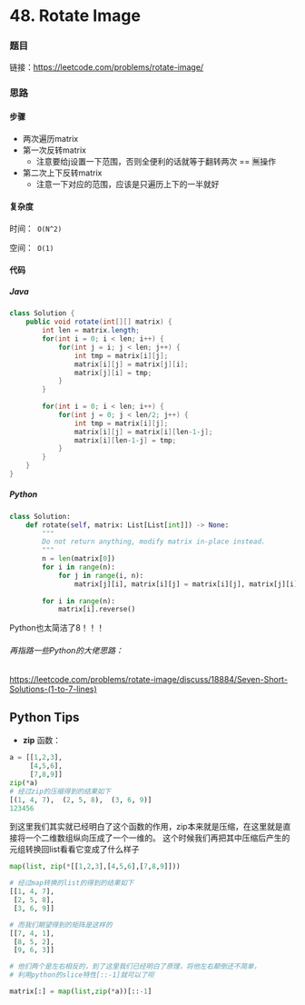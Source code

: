 

# 48. Rotate Image

### 题目

链接：https://leetcode.com/problems/rotate-image/



### 思路

#### 步骤

- 两次遍历matrix
- 第一次反转matrix
  - 注意要给j设置一下范围，否则全便利的话就等于翻转两次 == 🈚️操作
- 第二次上下反转matrix
  - 注意一下对应的范围，应该是只遍历上下的一半就好



#### 复杂度

时间：` O(N^2)`

空间：` O(1)`



#### 代码

##### Java

```java
class Solution {
    public void rotate(int[][] matrix) {
        int len = matrix.length;
        for(int i = 0; i < len; i++) {
            for(int j = i; j < len; j++) {
                int tmp = matrix[i][j];
                matrix[i][j] = matrix[j][i];
                matrix[j][i] = tmp;
            }
        }
        
        for(int i = 0; i < len; i++) {
            for(int j = 0; j < len/2; j++) {
                int tmp = matrix[i][j];
                matrix[i][j] = matrix[i][len-1-j];
                matrix[i][len-1-j] = tmp;
            }
        }
    }
}
```



##### Python

```python
class Solution:
    def rotate(self, matrix: List[List[int]]) -> None:
        """
        Do not return anything, modify matrix in-place instead.
        """
        n = len(matrix[0])
        for i in range(n):
            for j in range(i, n):
                matrix[j][i], matrix[i][j] = matrix[i][j], matrix[j][i]
        
        for i in range(n):
            matrix[i].reverse()
```

Python也太简洁了8！！！



###### 再指路一些Python的大佬思路：

https://leetcode.com/problems/rotate-image/discuss/18884/Seven-Short-Solutions-(1-to-7-lines)



## Python Tips

-  **zip** 函数：

```python
a = [[1,2,3],
     [4,5,6],
     [7,8,9]]
zip(*a)
# 经过zip的压缩得到的结果如下
[(1, 4, 7),  (2, 5, 8),  (3, 6, 9)] 
123456
```

到这里我们其实就已经明白了这个函数的作用，zip本来就是压缩，在这里就是直接将一个二维数组纵向压成了一个一维的。 
这个时候我们再把其中压缩后产生的元组转换回list看看它变成了什么样子



```python
map(list, zip(*[[1,2,3],[4,5,6],[7,8,9]]))

# 经过map转换的list的得到的结果如下
[[1, 4, 7],  
 [2, 5, 8],  
 [3, 6, 9]] 

# 而我们期望得到的矩阵是这样的
[[7, 4, 1],  
 [8, 5, 2],  
 [9, 6, 3]] 

# 他们两个是左右相反的，到了这里我们已经明白了原理，将他左右颠倒还不简单，
# 利用python的slice特性[::-1]就可以了呗

matrix[:] = map(list,zip(*a))[::-1]
```



